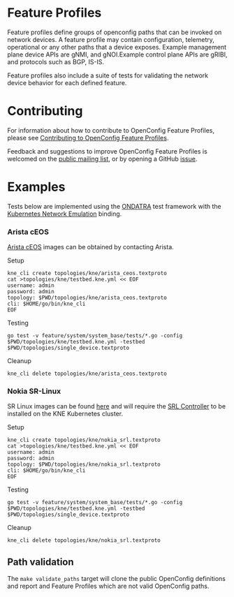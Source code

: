 # Feature Profiles

Feature profiles define groups of openconfig paths that can be invoked on network 
devices.  A feature profile may contain configuration, telemetry, operational or 
any other paths that a device exposes.  Example management plane device APIs are 
gNMI, and gNOI.Example control plane APIs are gRIBI, and protocols such as BGP, 
IS-IS.

Feature profiles also include a suite of tests for validating the network device
behavior for each defined feature.

# Contributing

For information about how to contribute to OpenConfig Feature Profiles, please
see [Contributing to OpenConfig Feature Profiles](contributions-guide.md).

Feedback and suggestions to improve OpenConfig Feature Profiles is welcomed on the
[public mailing list](https://groups.google.com/forum/?hl=en#!forum/netopenconfig),
or by opening a GitHub [issue](https://github.com/openconfig/featureprofiles/issues).


# Examples
Tests below are implemented using the [ONDATRA](https://github.com/openconfig/ondatra)
test framework with the [Kubernetes Network Emulation](https://github.com/google/kne) 
binding.

### Arista cEOS
[Arista cEOS](https://www.arista.com/en/products/software-controlled-container-networking) images can be obtained by contacting Arista.

Setup
```
kne_cli create topologies/kne/arista_ceos.textproto
cat >topologies/kne/testbed.kne.yml << EOF
username: admin
password: admin
topology: $PWD/topologies/kne/arista_ceos.textproto
cli: $HOME/go/bin/kne_cli
EOF
```
Testing
```
go test -v feature/system/system_base/tests/*.go -config $PWD/topologies/kne/testbed.kne.yml -testbed $PWD/topologies/single_device.textproto
```

Cleanup
```
kne_cli delete topologies/kne/arista_ceos.textproto
```

### Nokia SR-Linux
SR Linux images can be found [here](https://github.com/nokia/srlinux-container-image/pkgs/container/srlinux) and will require the [SRL Controller](https://github.com/srl-labs/srl-controller) to be installed on the KNE Kubernetes cluster.

Setup
```
kne_cli create topologies/kne/nokia_srl.textproto
cat >topologies/kne/testbed.kne.yml << EOF
username: admin
password: admin
topology: $PWD/topologies/kne/nokia_srl.textproto
cli: $HOME/go/bin/kne_cli
EOF
```

Testing
```
go test -v feature/system/system_base/tests/*.go -config $PWD/topologies/kne/testbed.kne.yml -testbed $PWD/topologies/single_device.textproto
```

Cleanup
```
kne_cli delete topologies/kne/nokia_srl.textproto
```

## Path validation

The `make validate_paths` target will clone the public OpenConfig definitions and report and Feature Profiles which are not valid OpenConfig paths.
